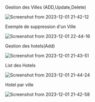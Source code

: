 Gestion des Villes (ADD,Update,Delete)

![Screenshot from 2023-12-01 21-42-12](https://github.com/eddamnatikram/ProjetEJBGestionHotel/assets/134066023/76ad4efa-8f72-4f1c-ae9d-b201a9ce8e81)

Exemple de suppression d'un Ville

![Screenshot from 2023-12-01 22-44-16](https://github.com/eddamnatikram/ProjetEJBGestionHotel/assets/134066023/704fe2a4-1cbc-41c7-8108-32033b752235)

Gestion des hotels(Add)

![Screenshot from 2023-12-01 21-43-51](https://github.com/eddamnatikram/ProjetEJBGestionHotel/assets/134066023/65e13b52-bb04-45c1-baf6-2445edc847eb)

List des Hotels

![Screenshot from 2023-12-01 21-44-24](https://github.com/eddamnatikram/ProjetEJBGestionHotel/assets/134066023/7bb62f12-18eb-4eb4-8494-b40437360830)

Hotel par ville

![Screenshot from 2023-12-01 21-42-58](https://github.com/eddamnatikram/ProjetEJBGestionHotel/assets/134066023/2d9b285a-daef-41b8-8b29-62fea5833c4c)
